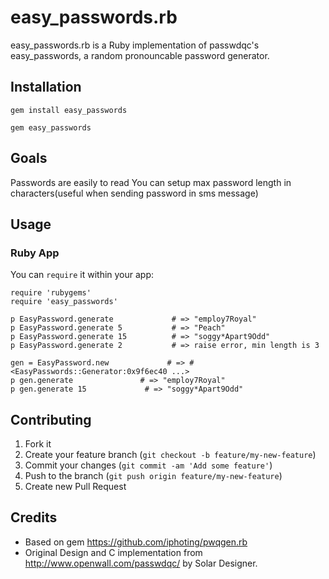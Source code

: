 # easy_passwords.rb

easy_passwords.rb is a Ruby implementation of passwdqc's easy_passwords, a random pronouncable password generator.

## Installation

```
gem install easy_passwords
```

```
gem easy_passwords
```

## Goals
Passwords are easily to read
You can setup max password length in characters(useful when sending password in sms message)

## Usage

### Ruby App
You can `require` it within your app:
```
require 'rubygems'
require 'easy_passwords'

p EasyPassword.generate             # => "employ7Royal"
p EasyPassword.generate 5           # => "Peach"
p EasyPassword.generate 15          # => "soggy*Apart9Odd"
p EasyPassword.generate 2           # => raise error, min length is 3

gen = EasyPassword.new             # => #<EasyPasswords::Generator:0x9f6ec40 ...>
p gen.generate               # => "employ7Royal"
p gen.generate 15             # => "soggy*Apart9Odd"
```

## Contributing

1. Fork it
2. Create your feature branch (`git checkout -b feature/my-new-feature`)
3. Commit your changes (`git commit -am 'Add some feature'`)
4. Push to the branch (`git push origin feature/my-new-feature`)
5. Create new Pull Request

## Credits
- Based on gem https://github.com/iphoting/pwqgen.rb
- Original Design and C implementation from <http://www.openwall.com/passwdqc/> by Solar Designer.


